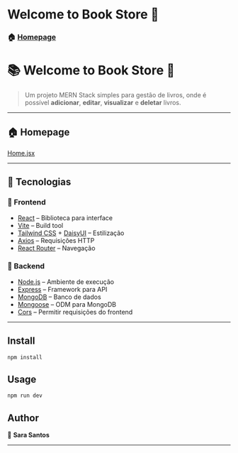 # Welcome to Book Store 👋

### 🏠 [Homepage](Home.jsx)

# 📚 Welcome to Book Store 👋

> Um projeto MERN Stack simples para gestão de livros, onde é possível **adicionar**, **editar**, **visualizar** e **deletar** livros.

---

## 🏠 Homepage

[Home.jsx](./frontend/src/pages/Home.jsx)

---

## 🚀 Tecnologias

### 🔹 Frontend
- [React](https://react.dev/) – Biblioteca para interface
- [Vite](https://vitejs.dev/) – Build tool
- [Tailwind CSS](https://tailwindcss.com/) + [DaisyUI](https://daisyui.com/) – Estilização
- [Axios](https://axios-http.com/) – Requisições HTTP
- [React Router](https://reactrouter.com/) – Navegação

### 🔹 Backend
- [Node.js](https://nodejs.org/) – Ambiente de execução
- [Express](https://expressjs.com/) – Framework para API
- [MongoDB](https://www.mongodb.com/) – Banco de dados
- [Mongoose](https://mongoosejs.com/) – ODM para MongoDB
- [Cors](https://www.npmjs.com/package/cors) – Permitir requisições do frontend

---

## Install

```sh
npm install
```

## Usage

```sh
npm run dev
```

## Author

👤 **Sara Santos**


***
